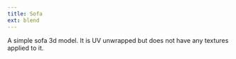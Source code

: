 ```yaml
---
title: Sofa
ext: blend
---
```

A simple sofa 3d model. It is UV unwrapped but does not have any textures applied to it.